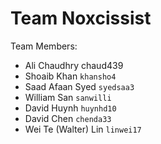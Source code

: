 # Team Noxcissist

Team Members:
- Ali Chaudhry chaud439
- Shoaib Khan `khansho4`
- Saad Afaan Syed `syedsaa3`
- William San `sanwilli`
- David Huynh `huynhd10`
- David Chen `chenda33`
- Wei Te (Walter) Lin `linwei17`
